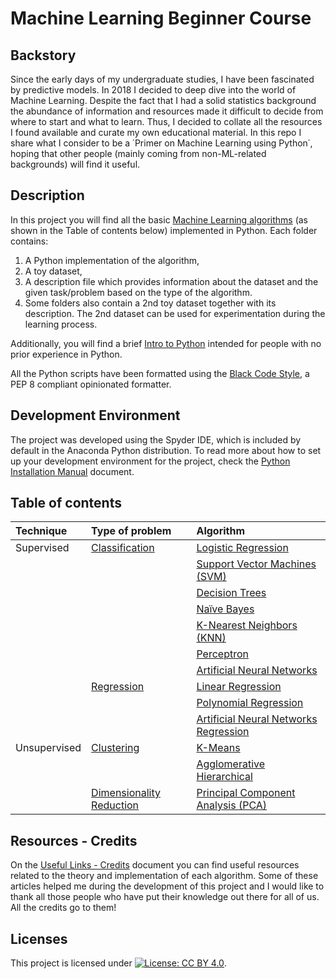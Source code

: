 # Machine Learning Beginner Course

## Backstory
Since the early days of my undergraduate studies, I have been fascinated by predictive models. In 2018 I decided to deep dive into the world of Machine Learning. Despite the fact that I had a solid statistics background the abundance of information and resources made it difficult to decide from where to start and what to learn. Thus, I decided to collate all the resources I found available and curate my own educational material. In this repo I share what I consider to be a ΄Primer on Machine Learning using Python΄, hoping that other people (mainly coming from non-ML-related backgrounds) will find it useful. 

## Description
In this project you will find all the basic [Machine Learning algorithms](https://github.com/n3urovirtual/ML_Beginner_Course/tree/main/ML%20Algorithms) (as shown in the Table of contents below) implemented in Python. Each folder contains: 
1) A Python implementation of the algorithm, 
2) A toy dataset, 
3) A description file which provides information about the dataset and the given task/problem based on the type of the algorithm. 
4) Some folders also contain a 2nd toy dataset together with its description. The 2nd dataset can be used for experimentation during the learning process. 

Additionally, you will find a brief [Intro to Python](https://github.com/n3urovirtual/ML_Beginner_Course/blob/main/Basic%20Python%20Tutorial/Python_fundamentals.py) intended for people with no prior experience in Python. 

All the Python scripts have been formatted using the [Black Code Style](https://black.readthedocs.io/en/stable/index.html), a PEP 8 compliant opinionated formatter. 

## Development Environment
The project was developed using the Spyder IDE, which is included by default in the Anaconda Python distribution. To read more about how to set up your development environment for the project, check the [Python Installation Manual](https://github.com/n3urovirtual/ML_Beginner_Course/blob/main/Python%20Installation%20Manual.pdf) document. 

## Table of contents
| Technique     | Type of problem     | Algorithm |
| :------------ | :------------ | :-------------- |
| Supervised    | [Classification](https://github.com/n3urovirtual/ML_Beginner_Course/tree/main/ML%20Algorithms/Classification)  | [Logistic Regression](https://github.com/n3urovirtual/ML_Beginner_Course/tree/main/ML%20Algorithms/Classification/Logistic%20Regression)|
|              |                     | [Support Vector Machines (SVM)](https://github.com/n3urovirtual/ML_Beginner_Course/tree/main/ML%20Algorithms/Classification/Support%20Vector%20Machines)|
|              |                     | [Decision Trees](https://github.com/n3urovirtual/ML_Beginner_Course/tree/main/ML%20Algorithms/Classification/Decision%20Trees)|
|                     |  | [Naïve Bayes](https://github.com/n3urovirtual/ML_Beginner_Course/tree/main/ML%20Algorithms/Classification/Naive%20Bayes)|
|                     |  | [K-Nearest Neighbors (KNN)](https://github.com/n3urovirtual/ML_Beginner_Course/tree/main/ML%20Algorithms/Classification/K-Nearest%20Neighbors)|
|                     |  | [Perceptron](https://github.com/n3urovirtual/ML_Beginner_Course/tree/main/ML%20Algorithms/Classification/Perceptron)|
|                     |  | [Artificial Neural Networks](https://github.com/n3urovirtual/ML_Beginner_Course/tree/main/ML%20Algorithms/Classification/Artificial%20Neural%20Networks)|
|                     | [Regression](https://github.com/n3urovirtual/ML_Beginner_Course/tree/main/ML%20Algorithms/Regression)      | [Linear Regression](https://github.com/n3urovirtual/ML_Beginner_Course/tree/main/ML%20Algorithms/Regression/Linear_Regression)|
|                     |  | [Polynomial Regression](https://github.com/n3urovirtual/ML_Beginner_Course/tree/main/ML%20Algorithms/Regression/Polynomial_Regression)|
|                     |  | [Artificial Neural Networks Regression](https://github.com/n3urovirtual/ML_Beginner_Course/tree/main/ML%20Algorithms/Regression/Artificial%20Neural%20Network_Regression)|
| Unsupervised        | [Clustering](https://github.com/n3urovirtual/ML_Beginner_Course/tree/main/ML%20Algorithms/Clustering)      | [K-Means](https://github.com/n3urovirtual/ML_Beginner_Course/tree/main/ML%20Algorithms/Clustering/K%20Means)|
|                   |  | [Agglomerative Hierarchical](https://github.com/n3urovirtual/ML_Beginner_Course/tree/main/ML%20Algorithms/Clustering/Agglomerative%20Hierarchical%20Clustering)|
|                   | [Dimensionality Reduction](https://github.com/n3urovirtual/ML_Beginner_Course/tree/main/ML%20Algorithms/Dimensionality%20Reduction-PCA) | [Principal Component Analysis (PCA)](https://github.com/n3urovirtual/ML_Beginner_Course/tree/main/ML%20Algorithms/Dimensionality%20Reduction-PCA)|

## Resources - Credits
On the [Useful Links - Credits](https://github.com/n3urovirtual/ML_Beginner_Course/blob/main/Useful%20Links%20-%20Credits.pdf) document you can find useful resources related to the theory and implementation of each algorithm. Some of these articles helped me during the development of this project and I would like to thank all those people who have put their knowledge out there for all of us. All the credits go to them! 

## Licenses
This project is licensed under
 [![License: CC BY 4.0](https://img.shields.io/badge/License-CC%20BY%204.0-lightgrey.svg)](https://creativecommons.org/licenses/by/4.0/).
 
